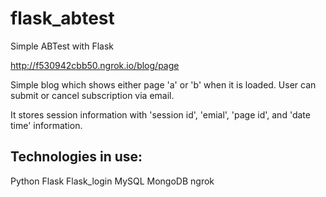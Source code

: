# flask_abtest
Simple ABTest with Flask

http://f530942cbb50.ngrok.io/blog/page

Simple blog which shows either page 'a' or 'b' when it is loaded. 
User can submit or cancel subscription via email. 

It stores session information with 'session id', 'emial', 'page id', and 'date time' information. 


## Technologies in use:
Python
Flask
Flask_login
MySQL
MongoDB
ngrok
